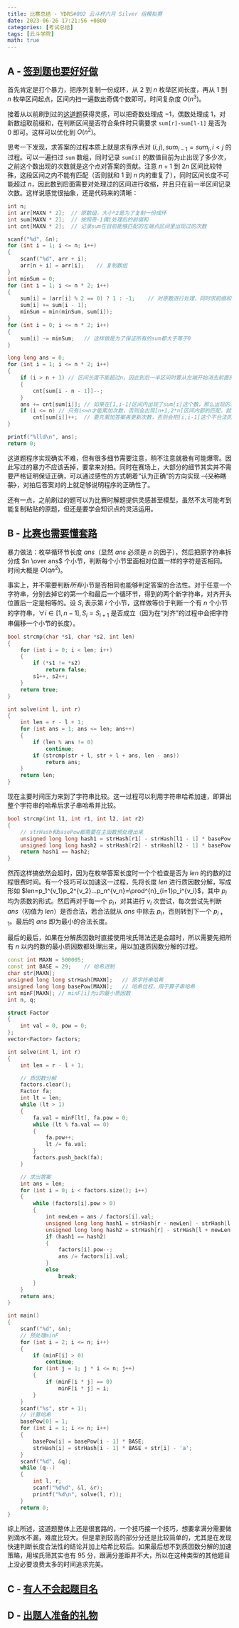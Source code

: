 ```yaml
---
title: 比赛总结 - YDRS#002 云斗杯六月 Silver 组模拟赛
date: 2023-06-26 17:21:56 +0800
categories: [考试总结]
tags: [云斗学院]
math: true
---
```


## A - [签到题也要好好做](https://yundouxueyuan.com/p/5238)

首先肯定是打个暴力，把序列复制一份成环，从 $2$ 到 $n$ 枚举区间长度，再从 $1$ 到 $n$ 枚举区间起点，区间内扫一遍数出奇偶个数即可。时间复杂度 $O(n^3)$。

接着从以前刷到过的[这道题](https://www.luogu.com.cn/problem/P1114)获得灵感，可以把奇数处理成 $-1$，偶数处理成 $1$，对新数组取前缀和，在判断区间是否符合条件时只需要求 `sum[r]-sum[l-1]` 是否为 $0$ 即可。这样可以优化到 $O(n^2)$。

思考一下发现，求答案的过程本质上就是求有序点对 $(i,j),sum_{i-1}=sum_j,i<j$ 的过程。可以一遍扫过 `sum` 数组，同时记录 `sum[i]` 的数值目前为止出现了多少次，之前这个数出现的次数就是这个点对答案的贡献。注意 $n+1$ 到 $2n$ 区间比较特殊，这段区间之内不能有匹配（否则就和 $1$ 到 $n$ 内的重复了），同时区间长度不可能超过 $n$，因此数到后面需要对处理过的区间进行收缩，并且只在前一半区间记录次数。这样说感觉很抽象，还是代码来的清晰：

```c++
int n;
int arr[MAXN * 2];  // 原数组，大小*2是为了复制一份成环
int sum[MAXN * 2];  // 按照奇-1偶1处理后的前缀和
int cnt[MAXN * 2];  // 记录sum在目前能够匹配的左端点区间里出现过的次数

scanf("%d", &n);
for (int i = 1; i <= n; i++)
{
    scanf("%d", arr + i);
    arr[n + i] = arr[i];    // 复制数组
}
int minSum = 0;
for (int i = 1; i <= n * 2; i++)
{
    sum[i] = (arr[i] % 2 == 0) ? 1 : -1;    // 对原数进行处理，同时求前缀和
    sum[i] += sum[i - 1];
    minSum = min(minSum, sum[i]);
}
for (int i = 0; i <= n * 2; i++)
{
    sum[i] -= minSum;   // 这样做是为了保证所有的sum都大于等于0
}

long long ans = 0;
for (int i = 1; i <= n * 2; i++)
{
    if (i > n + 1) // 区间长度不能超过n，因此到后一半区间时要从左端开始消去前面的数的影响
    {
        cnt[sum[i - n - 1]]--;
    }
    ans += cnt[sum[i]]; // 如果在[1,i-1]区间内出现了sum[i]这个数，那么出现的次数就是对答案的贡献
    if (i <= n) // 只有i<=n才能累加次数，否则会出现[n+1,2*n]区间内部的匹配，就和[1,n]内的重复了
        cnt[sum[i]]++;  // 要先累加答案再更新次数，否则会把[i,i-1]这个不合法的区间也算进去
}

printf("%lld\n", ans);
return 0;
```

这道题程序实现确实不难，但有很多细节需要注意，稍不注意就极有可能爆零。因此写过的暴力不应该丢掉，要拿来对拍。同时在赛场上，大部分的细节其实并不需要严格证明保证正确，可以通过感性的方式朝着“认为正确”的方向实现 ~~（又称瞎蒙）~~，对拍后答案对的上就足够说明程序的正确性了。

还有一点，之前刷过的题可以为比赛时解题提供灵感甚至模型，虽然不太可能考到能复制粘贴的原题，但还是要学会知识点的灵活运用。

## B - [比赛也需要懂套路](https://yundouxueyuan.com/p/5236)

暴力做法：枚举循环节长度 $ans$（显然 $ans$ 必须是 $n$ 的因子），然后把原字符串拆分成 $n \over ans$ 个小节，判断每个小节里面相对位置一样的字符是否相同。时间大概是 $O(qn^2)$。

事实上，并不需要判断*所有*小节是否相同也能够判定答案的合法性。对于任意一个字符串，分别去掉它的第一个和最后一个循环节，得到的两个新字符串，对齐开头位置后一定是相等的。设 $S_i$ 表示第 $i$ 个小节，这样做等价于判断一个有 $n$ 个小节的字符串，$\forall i \in [1,n-1],S_i=S_{i+1}$ 是否成立（因为在“对齐”的过程中会把字符串偏移一个小节的长度）。

```c++
bool strcmp(char *s1, char *s2, int len)
{
    for (int i = 0; i < len; i++)
    {
        if (*s1 != *s2)
            return false;
        s1++, s2++;
    }
    return true;
}

int solve(int l, int r)
{
    int len = r - l + 1;
    for (int ans = 1; ans <= len; ans++)
    {
        if (len % ans != 0)
            continue;
        if (strcmp(str + l, str + l + ans, len - ans))
            return ans;
    }
    return len;
}
```

现在主要时间压力来到了字符串比较。这一过程可以利用字符串哈希加速，即算出整个字符串的哈希后求子串哈希并比较。

```c++
bool strcmp(int l1, int r1, int l2, int r2)
{
    // strHash和basePow都需要在主函数预处理出来
    unsigned long long hash1 = strHash[r1] - strHash[l1 - 1] * basePow[r1 - l1 + 1];
    unsigned long long hash2 = strHash[r2] - strHash[l2 - 1] * basePow[r2 - l2 + 1];
    return hash1 == hash2;
}
```

然而这样搞依然会超时，因为在枚举答案长度时一个个检查是否为 $len$ 的约数的过程很费时间。有一个技巧可以加速这一过程，先将长度 $len$ 进行质因数分解，写成形如 $len=p_1^{v_1}p_2^{v_2}...p_n^{v_n}=\prod^{n}_{i=1}p_i^{v_i}$，其中 $p_i$ 均为质数的形式。然后再对于每一个 $p_i$，对其进行 $v_i$ 次尝试，每次尝试先判断 $ans$（初值为 $len$）是否合法，若合法就从 $ans$ 中除去 $p_i$，否则转到下一个 $p_{i+1}$。最后的 $ans$ 即为最小的合法长度。

最后的最后，如果在分解质因数时直接使用埃氏筛法还是会超时，所以需要先把所有 $n$ 以内的数的最小质因数都处理出来，用以加速质因数分解的过程。

```c++
const int MAXN = 500005;
const int BASE = 29;    // 哈希进制
char str[MAXN];
unsigned long long strHash[MAXN];   // 原字符串哈希
unsigned long long basePow[MAXN];   // 哈希位权，用于算子串哈希
int minF[MAXN]; // minF[i]为i的最小质因数
int n, q;

struct Factor
{
    int val = 0, pow = 0;
};
vector<Factor> factors;

int solve(int l, int r)
{
    int len = r - l + 1;

    // 质因数分解
    factors.clear();
    Factor fa;
    int lt = len;
    while (lt > 1)
    {
        fa.val = minF[lt], fa.pow = 0;
        while (lt % fa.val == 0)
        {
            fa.pow++;
            lt /= fa.val;
        }
        factors.push_back(fa);
    }

    // 求出答案
    int ans = len;
    for (int i = 0; i < factors.size(); i++)
    {
        while (factors[i].pow > 0)
        {
            int newLen = ans / factors[i].val;
            unsigned long long hash1 = strHash[r - newLen] - strHash[l - 1] * basePow[r - newLen - l + 1];
            unsigned long long hash2 = strHash[r] - strHash[l + newLen - 1] * basePow[r - l - newLen + 1];
            if (hash1 == hash2)
            {
                factors[i].pow--;
                ans /= factors[i].val;
            }
            else
                break;
        }
    }
    return ans;
}

int main()
{
    scanf("%d", &n);
    // 预处理minF
    for (int i = 2; i <= n; i++)
    {
        if (minF[i] > 0)
            continue;
        for (int j = 1; j * i <= n; j++)
        {
            if (minF[i * j] == 0)
                minF[i * j] = i;
        }
    }
    scanf("%s", str + 1);
    // 计算哈希
    basePow[0] = 1;
    for (int i = 1; i <= n; i++)
    {
        basePow[i] = basePow[i - 1] * BASE;
        strHash[i] = strHash[i - 1] * BASE + str[i] - 'a';
    }
    scanf("%d", &q);
    while (q--)
    {
        int l, r;
        scanf("%d%d", &l, &r);
        printf("%d\n", solve(l, r));
    }
    return 0;
}
```

综上所述，这道题整体上还是很套路的，一个技巧接一个技巧，想要拿满分需要做到滴水不漏，难度比较大。但是拿到较高的部分分还是比较简单的，尤其是在发现快速判断长度合法性的结论并加上哈希比较后。如果最后想不到质因数分解的加速策略，用埃氏筛其实也有 95 分，跟满分差距并不大，所以在这种类型的其他题目上没必要浪费太多的时间追求完美。

## C - [有人不会起题目名](https://yundouxueyuan.com/p/5237)

## D - [出题人准备的礼物](https://yundouxueyuan.com/p/5235)
